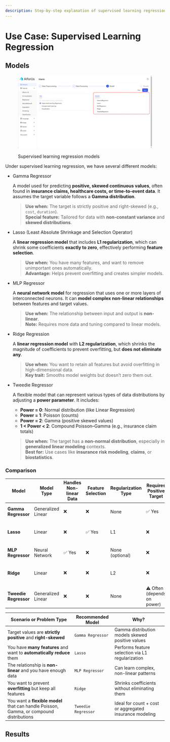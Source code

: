 ```yaml
---
description: Step-by-step explanation of supervised learning regression.
---
```


# Use Case: Supervised Learning Regression

## Models

<figure><img src="../../../.gitbook/assets/image (1).png" alt=""><figcaption><p>Supervised learning regression models</p></figcaption></figure>

Under supervised learning regression, we have several different models:

*   Gamma Regressor

    A model used for predicting **positive, skewed continuous values**, often found in **insurance claims, healthcare costs, or time-to-event data**. It assumes the target variable follows a **Gamma distribution**.

    > **Use when:** The target is strictly positive and right-skewed (e.g., `cost`, `duration`).\
    > **Special feature:** Tailored for data with **non-constant variance** and **skewed distributions**.
*   Lasso (Least Absolute Shrinkage and Selection Operator)

    A **linear regression model** that includes **L1 regularization**, which can shrink some coefficients **exactly to zero**, effectively performing **feature selection**.

    > **Use when:** You have many features, and want to remove unimportant ones automatically.\
    > **Advantage:** Helps prevent overfitting and creates simpler models.
*   MLP Regressor

    A **neural network model** for regression that uses one or more layers of interconnected neurons. It can **model complex non-linear relationships** between features and target values.

    > **Use when:** The relationship between input and output is **non-linear**.\
    > **Note:** Requires more data and tuning compared to linear models.
*   Ridge Regression

    A **linear regression model** with **L2 regularization**, which shrinks the magnitude of coefficients to prevent overfitting, but **does not eliminate any**.

    > **Use when:** You want to retain all features but avoid overfitting in high-dimensional data.\
    > **Key trait:** Smooths model weights but doesn’t zero them out.
*   Tweedie Regressor

    A flexible model that can represent various types of data distributions by adjusting a **power parameter**. It includes:

    * **Power = 0**: Normal distribution (like Linear Regression)
    * **Power = 1**: Poisson (counts)
    * **Power = 2**: Gamma (positive skewed values)
    * **1 < Power < 2**: Compound Poisson–Gamma (e.g., insurance claim totals)

    > **Use when:** The target has a **non-normal distribution**, especially in **generalized linear modeling** contexts.\
    > **Best for:** Use cases like **insurance risk modeling**, **claims**, or **biostatistics**.

### Comparison

| Model                 | Model Type         | Handles Non-linear Data | Feature Selection | Regularization Type | Requires Positive Target    | Use Case Example                              |
| --------------------- | ------------------ | ----------------------- | ----------------- | ------------------- | --------------------------- | --------------------------------------------- |
| **Gamma Regressor**   | Generalized Linear | ❌                       | ❌                 | None                | ✅ Yes                       | Predicting insurance claim costs              |
| **Lasso**             | Linear             | ❌                       | ✅ Yes             | L1                  | ❌                           | Sparse models for housing prices              |
| **MLP Regressor**     | Neural Network     | ✅ Yes                   | ❌                 | None (optional)     | ❌                           | Modeling energy consumption                   |
| **Ridge**             | Linear             | ❌                       | ❌                 | L2                  | ❌                           | Financial forecasting with many features      |
| **Tweedie Regressor** | Generalized Linear | ❌                       | ❌                 | None                | ⚠️ Often (depends on power) | Insurance total claims, count + cost modeling |

| Scenario or Problem Type                                                                | Recommended Model   | Why?                                                    |
| --------------------------------------------------------------------------------------- | ------------------- | ------------------------------------------------------- |
| Target values are **strictly positive** and **right-skewed**                            | `Gamma Regressor`   | Gamma distribution models skewed positive values        |
| You have **many features** and want to **automatically reduce** them                    | `Lasso`             | Performs feature selection via L1 regularization        |
| The relationship is **non-linear** and you have enough data                             | `MLP Regressor`     | Can learn complex, non-linear patterns                  |
| You want to prevent **overfitting** but keep all features                               | `Ridge`             | Shrinks coefficients without eliminating them           |
| You want a **flexible model** that can handle Poisson, Gamma, or compound distributions | `Tweedie Regressor` | Ideal for count + cost or aggregated insurance modeling |

## Results

